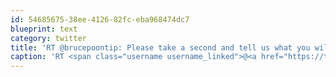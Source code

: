 ```yaml
---
id: 54685675-38ee-4126-82fc-eba968474dc7
blueprint: text
category: twitter
title: 'RT @brucepoontip: Please take a second and tell us what you will do today for tomorrow. thisisyourplanet.com Join the movement.'
caption: 'RT <span class="username username_linked">@<a href="https://twitter.com/brucepoontip" title="Bruce Poon Tip">brucepoontip</a></span>: Please take a second and tell us what you will do today for tomorrow. <a href="http://www.thisisyourplanet.com" title="http://www.thisisyourplanet.com" class="link link_untco">thisisyourplanet.com</a> Join the movement.'
---
```

